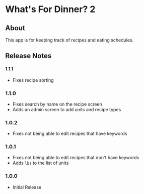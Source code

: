 # What's For Dinner? 2
## About
This app is for keeping track of recipes and eating schedules.

## Release Notes
#### 1.1.1
- Fixes recipe sorting

### 1.1.0
- Fixes search by name on the recipe screen
- Adds an admin screen to add units and recipe types

### 1.0.2
- Fixes not being able to edit recipes that have keywords

### 1.0.1
- Fixes not being able to edit recipes that don't have keywords
- Adds `lbs` to the list of units

### 1.0.0
- Initial Release
